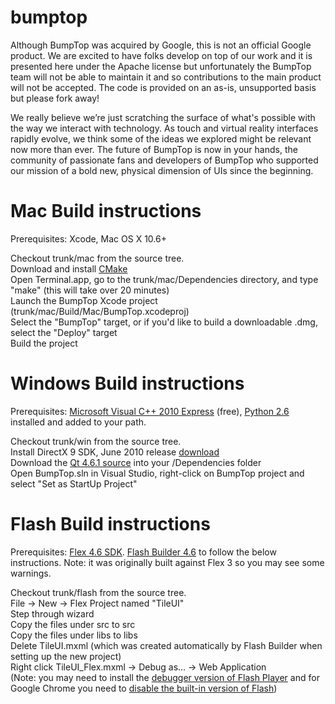 bumptop
=======

Although BumpTop was acquired by Google, this is not an official Google product. We are excited to have folks develop on top of our work and it is presented here under the Apache license but unfortunately the BumpTop team will not be able to maintain it and so contributions to the main product will not be accepted. The code is provided on an as-is, unsupported basis but please fork away!

We really believe we’re just scratching the surface of what's possible with the way we interact with technology. As touch and virtual reality interfaces rapidly evolve, we think some of the ideas we explored might be relevant now more than ever. The future of BumpTop is now in your hands, the community of passionate fans and developers of BumpTop who supported our mission of a bold new, physical dimension of UIs since the beginning.


Mac Build instructions
======================
Prerequisites: Xcode, Mac OS X 10.6+

Checkout trunk/mac from the source tree.  
Download and install [CMake](http://www.cmake.org/cmake/resources/software.html)  
Open Terminal.app, go to the trunk/mac/Dependencies directory, and type "make" (this will take over 20 minutes)  
Launch the BumpTop Xcode project (trunk/mac/Build/Mac/BumpTop.xcodeproj)  
Select the "BumpTop" target, or if you'd like to build a downloadable .dmg, select the "Deploy" target  
Build the project


Windows Build instructions
==========================
Prerequisites: [Microsoft Visual C++ 2010 Express](http://www.microsoft.com/visualstudio/en-us/products/2010-editions/visual-cpp-express) (free), [Python 2.6](http://python.org/getit/) installed and added to your path.

Checkout trunk/win from the source tree.  
Install DirectX 9 SDK, June 2010 release [download](http://www.microsoft.com/en-us/download/details.aspx?id=6812)  
Download the [Qt 4.6.1 source](http://download.qt-project.org/archive/qt/4.6/qt-everywhere-opensource-src-4.6.1.tar.gz) into your /Dependencies folder  
Open BumpTop.sln in Visual Studio, right-click on BumpTop project and select "Set as StartUp Project"  


Flash Build instructions
========================
Prerequisites: [Flex 4.6 SDK](http://www.adobe.com/devnet/flex/flex-sdk-download.html). [Flash Builder 4.6](http://www.adobe.com/cfusion/tdrc/index.cfm?product=flash_builder) to follow the below instructions. Note: it was originally built against Flex 3 so you may see some warnings.

Checkout trunk/flash from the source tree.  
File -> New -> Flex Project named "TileUI"  
Step through wizard  
Copy the files under src to src  
Copy the files under libs to libs  
Delete TileUI.mxml (which was created automatically by Flash Builder when setting up the new project)  
Right click TileUI_Flex.mxml -> Debug as… -> Web Application  
(Note: you may need to install the [debugger version of Flash  Player](http://www.adobe.com/support/flashplayer/downloads.html) and for Google Chrome you need to [disable the built-in version of Flash](http://www.aaronwest.net/blog/index.cfm/2010/4/27/Configuring-Chrome-with-Flash-Player-Debugger))
